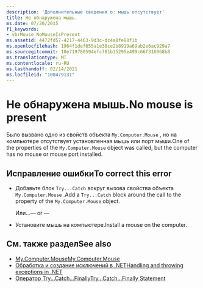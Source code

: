 ```yaml
---
description: 'Дополнительные сведения о: мышь отсутствует'
title: Не обнаружена мышь.
ms.date: 07/20/2015
f1_keywords:
- vbrMouse_NoMouseIsPresent
ms.assetid: 4472fd57-4217-4463-9d3c-dc4a8fe88f1b
ms.openlocfilehash: 1964f1def655a1e38ce2b8919a69ab2e6ac929a7
ms.sourcegitcommit: 10e719780594efc781b15295e499c66f316068b8
ms.translationtype: MT
ms.contentlocale: ru-RU
ms.lasthandoff: 02/14/2021
ms.locfileid: "100479131"
---
```

# <a name="no-mouse-is-present"></a><span data-ttu-id="4cc8d-103">Не обнаружена мышь.</span><span class="sxs-lookup"><span data-stu-id="4cc8d-103">No mouse is present</span></span>

<span data-ttu-id="4cc8d-104">Было вызвано одно из свойств объекта `My.Computer.Mouse` , но на компьютере отсутствует установленная мышь или порт мыши.</span><span class="sxs-lookup"><span data-stu-id="4cc8d-104">One of the properties of the `My.Computer.Mouse` object was called, but the computer has no mouse or mouse port installed.</span></span>  
  
## <a name="to-correct-this-error"></a><span data-ttu-id="4cc8d-105">Исправление ошибки</span><span class="sxs-lookup"><span data-stu-id="4cc8d-105">To correct this error</span></span>  
  
- <span data-ttu-id="4cc8d-106">Добавьте блок `Try...Catch` вокруг вызова свойства объекта `My.Computer.Mouse` .</span><span class="sxs-lookup"><span data-stu-id="4cc8d-106">Add a `Try...Catch` block around the call to the property of the `My.Computer.Mouse` object.</span></span>  
  
     <span data-ttu-id="4cc8d-107">Или...</span><span class="sxs-lookup"><span data-stu-id="4cc8d-107">— or —</span></span>  
  
- <span data-ttu-id="4cc8d-108">Установите мышь на компьютере.</span><span class="sxs-lookup"><span data-stu-id="4cc8d-108">Install a mouse on the computer.</span></span>  
  
## <a name="see-also"></a><span data-ttu-id="4cc8d-109">См. также раздел</span><span class="sxs-lookup"><span data-stu-id="4cc8d-109">See also</span></span>

- [<span data-ttu-id="4cc8d-110">My.Computer.Mouse</span><span class="sxs-lookup"><span data-stu-id="4cc8d-110">My.Computer.Mouse</span></span>](xref:Microsoft.VisualBasic.Devices.Mouse)
- [<span data-ttu-id="4cc8d-111">Обработка и создание исключений в .NET</span><span class="sxs-lookup"><span data-stu-id="4cc8d-111">Handling and throwing exceptions in .NET</span></span>](../../standard/exceptions/index.md)
- [<span data-ttu-id="4cc8d-112">Оператор Try...Catch...Finally</span><span class="sxs-lookup"><span data-stu-id="4cc8d-112">Try...Catch...Finally Statement</span></span>](../language-reference/statements/try-catch-finally-statement.md)

